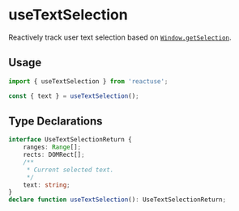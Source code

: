 # useTextSelection

Reactively track user text selection based on [`Window.getSelection`](https://developer.mozilla.org/en-US/docs/Web/API/Window/getSelection).

## Usage

```ts
import { useTextSelection } from 'reactuse';

const { text } = useTextSelection();
```

## Type Declarations

```ts
interface UseTextSelectionReturn {
    ranges: Range[];
    rects: DOMRect[];
    /**
     * Current selected text.
     */
    text: string;
}
declare function useTextSelection(): UseTextSelectionReturn;
```
